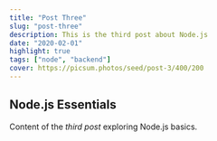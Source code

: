 ```yaml
---
title: "Post Three"
slug: "post-three"
description: This is the third post about Node.js
date: "2020-02-01"
highlight: true
tags: ["node", "backend"]
cover: https://picsum.photos/seed/post-3/400/200
---
```


## Node.js Essentials

Content of the _third post_ exploring Node.js basics.
